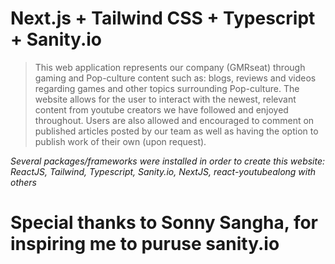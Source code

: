 # Next.js + Tailwind CSS + Typescript + Sanity.io


> This web application represents our company (GMRseat) through gaming and Pop-culture content such as: blogs, reviews and videos regarding games and other topics surrounding Pop-culture.
> The website allows for the user to interact with the newest, relevant content from youtube creators we have followed and enjoyed throughout. Users are also allowed and encouraged to comment on published articles posted by our team as well as having the option to publish work of their own (upon request).

*Several packages/frameworks were installed in order to create this website: ReactJS, Tailwind, Typescript, Sanity.io, NextJS, react-youtubealong with others* 

# Special thanks to Sonny Sangha, for inspiring me to puruse sanity.io
